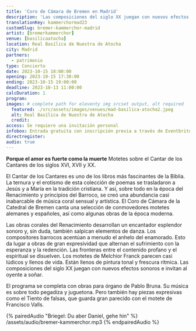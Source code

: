 ```yaml
---
title: 'Coro de Cámara de Bremen en Madrid'
description: 'Las composiciones del siglo XX juegan con nuevos efectos sonoros e invitan al oyente a soñar.'
translationKey: kammerchormad23
customSlug: bremer-kammerchor-madrid
artist: [bremerkammerchor]
venue: [basilicaatocha]
location: Real Basílica de Nuestra de Atocha
city: Madrid
partners:
  - patrimonio
type: Concierto
date: 2023-10-15 18:00:00
opening: 2023-10-15 17:30:00
ending: 2023-10-15 19:00:00
deadline: 2023-10-13 11:00:00
calcDuration: 1
program:
images: # complete path for eleventy img srcset output, alt required
  featured: ./src/assets/images/venues/mad-basilica-atocha2.jpeg
  alt: Real Basílica de Nuestra de Atocha
  credit:
access: Se requiere una invitación personal
infobox: Entrada gratuita con inscripción previa a través de Eventbrite.
directregister:
audio: true
---
```


**Porque el amor es fuerte como la muerte**
Motetes sobre el Cantar de los Cantares de los siglos XVI, XVII y XX.

El Cantar de los Cantares es uno de los libros más fascinantes de la Biblia. La ternura y el erotismo de esta colección de poemas se trasladaron a Jesús y a María en la tradición cristiana. Y así, sobre todo en la época del Renacimiento y principios del Barroco, se creó una abundancia casi inabarcable de música coral sensual y artística. El Coro de Cámara de la Catedral de Bremen canta una selección de conmovedores motetes alemanes y españoles, así como algunas obras de la época moderna.

Las obras corales del Renacimiento desarrollan un encantador esplendor sonoro y, sin duda, también salpican elementos de danza. Los compositores barrocos acentúan a menudo el anhelo del enamorado. Esto da lugar a obras de gran expresividad que alternan el sufrimiento con la esperanza y la redención. Las fronteras entre el contenido profano y el espiritual se disuelven. Los motetes de Melchior Franck parecen casi lúdicos y llenos de vida. Están llenos de pintura tonal y frescura rítmica. Las composiciones del siglo XX juegan con nuevos efectos sonoros e invitan al oyente a soñar.

El programa se completa con obras para órgano de Pablo Bruna. Su música es sobre todo pegadiza y juguetona. Pero también hay piezas expresivas como el Tiento de falsas, que guarda gran parecido con el motete de Francisco Valls.

{% pairedAudio "Briegel: Du aber Daniel, gehe hin" %}
/assets/audio/bremer-kammerchor.mp3
{% endpairedAudio %}
